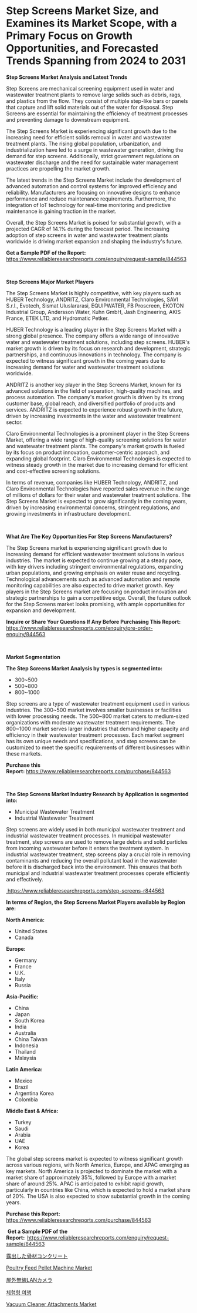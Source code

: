 <p><h1>Step Screens Market Size, and Examines its Market Scope, with a Primary Focus on Growth Opportunities, and Forecasted Trends Spanning from 2024 to 2031</h1></p><p><strong>Step Screens Market Analysis and Latest Trends</strong></p>
<p><p>Step Screens are mechanical screening equipment used in water and wastewater treatment plants to remove large solids such as debris, rags, and plastics from the flow. They consist of multiple step-like bars or panels that capture and lift solid materials out of the water for disposal. Step Screens are essential for maintaining the efficiency of treatment processes and preventing damage to downstream equipment.</p><p>The Step Screens Market is experiencing significant growth due to the increasing need for efficient solids removal in water and wastewater treatment plants. The rising global population, urbanization, and industrialization have led to a surge in wastewater generation, driving the demand for step screens. Additionally, strict government regulations on wastewater discharge and the need for sustainable water management practices are propelling the market growth.</p><p>The latest trends in the Step Screens Market include the development of advanced automation and control systems for improved efficiency and reliability. Manufacturers are focusing on innovative designs to enhance performance and reduce maintenance requirements. Furthermore, the integration of IoT technology for real-time monitoring and predictive maintenance is gaining traction in the market.</p><p>Overall, the Step Screens Market is poised for substantial growth, with a projected CAGR of 14.1% during the forecast period. The increasing adoption of step screens in water and wastewater treatment plants worldwide is driving market expansion and shaping the industry's future.</p></p>
<p><strong>Get a Sample PDF of the Report:&nbsp;</strong> <a href="https://www.reliableresearchreports.com/enquiry/request-sample/844563">https://www.reliableresearchreports.com/enquiry/request-sample/844563</a></p>
<p>&nbsp;</p>
<p><strong>Step Screens Major Market Players</strong></p>
<p><p>The Step Screens Market is highly competitive, with key players such as HUBER Technology, ANDRITZ, Claro Environmental Technologies, SAVI S.r.l., Evotech, Sismat Uluslararasi, EQUIPWATER, FB Proscreen, EKOTON Industrial Group, Andersson Water, Kuhn GmbH, Jash Engineering, AKIS France, ETEK LTD, and Hydromatic Petker.</p><p>HUBER Technology is a leading player in the Step Screens Market with a strong global presence. The company offers a wide range of innovative water and wastewater treatment solutions, including step screens. HUBER's market growth is driven by its focus on research and development, strategic partnerships, and continuous innovations in technology. The company is expected to witness significant growth in the coming years due to increasing demand for water and wastewater treatment solutions worldwide.</p><p>ANDRITZ is another key player in the Step Screens Market, known for its advanced solutions in the field of separation, high-quality machines, and process automation. The company's market growth is driven by its strong customer base, global reach, and diversified portfolio of products and services. ANDRITZ is expected to experience robust growth in the future, driven by increasing investments in the water and wastewater treatment sector.</p><p>Claro Environmental Technologies is a prominent player in the Step Screens Market, offering a wide range of high-quality screening solutions for water and wastewater treatment plants. The company's market growth is fueled by its focus on product innovation, customer-centric approach, and expanding global footprint. Claro Environmental Technologies is expected to witness steady growth in the market due to increasing demand for efficient and cost-effective screening solutions.</p><p>In terms of revenue, companies like HUBER Technology, ANDRITZ, and Claro Environmental Technologies have reported sales revenue in the range of millions of dollars for their water and wastewater treatment solutions. The Step Screens Market is expected to grow significantly in the coming years, driven by increasing environmental concerns, stringent regulations, and growing investments in infrastructure development.</p></p>
<p>&nbsp;</p>
<p><strong>What Are The Key Opportunities For Step Screens Manufacturers?</strong></p>
<p><p>The Step Screens market is experiencing significant growth due to increasing demand for efficient wastewater treatment solutions in various industries. The market is expected to continue growing at a steady pace, with key drivers including stringent environmental regulations, expanding urban populations, and growing emphasis on water reuse and recycling. Technological advancements such as advanced automation and remote monitoring capabilities are also expected to drive market growth. Key players in the Step Screens market are focusing on product innovation and strategic partnerships to gain a competitive edge. Overall, the future outlook for the Step Screens market looks promising, with ample opportunities for expansion and development.</p></p>
<p><strong>Inquire or Share Your Questions If Any Before Purchasing This Report:</strong> <a href="https://www.reliableresearchreports.com/enquiry/pre-order-enquiry/844563">https://www.reliableresearchreports.com/enquiry/pre-order-enquiry/844563</a></p>
<p>&nbsp;</p>
<p><strong>Market Segmentation</strong></p>
<p><strong>The Step Screens Market Analysis by types is segmented into:</strong></p>
<p><ul><li>300~500</li><li>500~800</li><li>800~1000</li></ul></p>
<p><p>Step screens are a type of wastewater treatment equipment used in various industries. The 300~500 market involves smaller businesses or facilities with lower processing needs. The 500~800 market caters to medium-sized organizations with moderate wastewater treatment requirements. The 800~1000 market serves larger industries that demand higher capacity and efficiency in their wastewater treatment processes. Each market segment has its own unique needs and specifications, and step screens can be customized to meet the specific requirements of different businesses within these markets.</p></p>
<p><strong>Purchase this Report:&nbsp;</strong><a href="https://www.reliableresearchreports.com/purchase/844563">https://www.reliableresearchreports.com/purchase/844563</a></p>
<p>&nbsp;</p>
<p><strong>The Step Screens Market Industry Research by Application is segmented into:</strong></p>
<p><ul><li>Municipal Wastewater Treatment</li><li>Industrial Wastewater Treatment</li></ul></p>
<p><p>Step screens are widely used in both municipal wastewater treatment and industrial wastewater treatment processes. In municipal wastewater treatment, step screens are used to remove large debris and solid particles from incoming wastewater before it enters the treatment system. In industrial wastewater treatment, step screens play a crucial role in removing contaminants and reducing the overall pollutant load in the wastewater before it is discharged back into the environment. This ensures that both municipal and industrial wastewater treatment processes operate efficiently and effectively.</p></p>
<p><a href="https://www.reliableresearchreports.com/step-screens-r844563">&nbsp;https://www.reliableresearchreports.com/step-screens-r844563</a></p>
<p><strong>In terms of Region, the Step Screens Market Players available by Region are:</strong></p>
<p>
    <p> <strong> North America: </strong>
        <ul>
            <li>United States</li>
            <li>Canada</li>
        </ul>
        </p> 
    <p> <strong> Europe: </strong>
        <ul>
            <li>Germany</li>
            <li>France</li>
            <li>U.K.</li>
            <li>Italy</li>
            <li>Russia</li>
        </ul>
        </p> 
    <p> <strong> Asia-Pacific: </strong>
        <ul>
            <li>China</li>
            <li>Japan</li>
            <li>South Korea</li>
            <li>India</li>
            <li>Australia</li>
            <li>China Taiwan</li>
            <li>Indonesia</li>
            <li>Thailand</li>
            <li>Malaysia</li>
        </ul>
        </p> 
    <p> <strong> Latin America: </strong>
        <ul>
            <li>Mexico</li>
            <li>Brazil</li>
            <li>Argentina Korea</li>
            <li>Colombia</li>
        </ul>
        </p> 
    <p> <strong> Middle East & Africa: </strong>
        <ul>
            <li>Turkey</li>
            <li>Saudi</li>
            <li>Arabia</li>
            <li>UAE</li>
            <li>Korea</li>
        </ul>
    </p>
    </p>
<p><p>The global step screens market is expected to witness significant growth across various regions, with North America, Europe, and APAC emerging as key markets. North America is projected to dominate the market with a market share of approximately 35%, followed by Europe with a market share of around 25%. APAC is anticipated to exhibit rapid growth, particularly in countries like China, which is expected to hold a market share of 20%. The USA is also expected to show substantial growth in the coming years.</p></p>
<p><strong>Purchase this Report: </strong><a href="https://www.reliableresearchreports.com/purchase/844563">https://www.reliableresearchreports.com/purchase/844563</a></p>
<p>&nbsp;<strong>Get a Sample PDF of the Report:&nbsp;&nbsp;</strong><a href="https://www.reliableresearchreports.com/enquiry/request-sample/844563">https://www.reliableresearchreports.com/enquiry/request-sample/844563</a></p>
<p><strong></strong></p>
<p><p><a href="https://medium.com/@s.guest01/%E9%9C%B2%E5%87%BA%E9%9B%86%E5%90%88%E3%82%B3%E3%83%B3%E3%82%AF%E3%83%AA%E3%83%BC%E3%83%88%E5%B8%82%E5%A0%B4-%E5%B8%82%E5%A0%B4%E3%82%B7%E3%82%A7%E3%82%A2-%E5%B8%82%E5%A0%B4%E5%8B%95%E5%90%91-%E3%81%8A%E3%82%88%E3%81%B3%E5%B0%86%E6%9D%A5%E3%81%AE%E6%88%90%E9%95%B7%E3%82%92%E6%8E%A2%E3%82%8B-44ed05c80ba7">露出した骨材コンクリート</a></p><p><a href="https://github.com/bobicer/Market-Research-Report-List-3/blob/main/poultry-feed-pellet-machine-market.md">Poultry Feed Pellet Machine Market</a></p><p><a href="https://medium.com/@josuehezog2023/%E5%B1%8B%E5%A4%96wifi%E3%82%AB%E3%83%A1%E3%83%A9%E5%B8%82%E5%A0%B4-2031%E5%B9%B4%E3%81%BE%E3%81%A7%E3%81%AE%E3%83%88%E3%83%AC%E3%83%B3%E3%83%89-%E4%BA%88%E6%B8%AC-%E7%AB%B6%E4%BA%89%E5%88%86%E6%9E%90-e330da74519f">屋外無線LANカメラ</a></p><p><a href="https://medium.com/@dulcewisozk/%EC%B2%B4%ED%97%98-%EC%97%AC%ED%96%89-%EC%8B%9C%EC%9E%A5-%ED%8A%B8%EB%A0%8C%EB%93%9C-%EC%98%88%EC%B8%A1-%EB%B0%8F-2031%EB%85%84%EA%B9%8C%EC%A7%80%EC%9D%98-%EA%B2%BD%EC%9F%81-%EB%B6%84%EC%84%9D-047ca2dfb560">체험형 여행</a></p><p><a href="https://github.com/timeliteaut/Market-Research-Report-List-2/blob/main/vacuum-cleaner-attachments-market.md">Vacuum Cleaner Attachments Market</a></p></p>